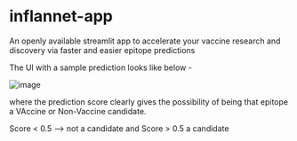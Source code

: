 # inflannet-app
An openly available streamlit app to accelerate your vaccine research and discovery via faster and easier epitope predictions

The UI with a sample prediction looks like below -

![image](https://github.com/user-attachments/assets/d8a6e217-37a3-4d51-8a05-a310497790db)

where the prediction score clearly gives the possibility of being that epitope a VAccine or Non-Vaccine candidate. 

Score < 0.5 --> not a candidate and Score > 0.5 a candidate

